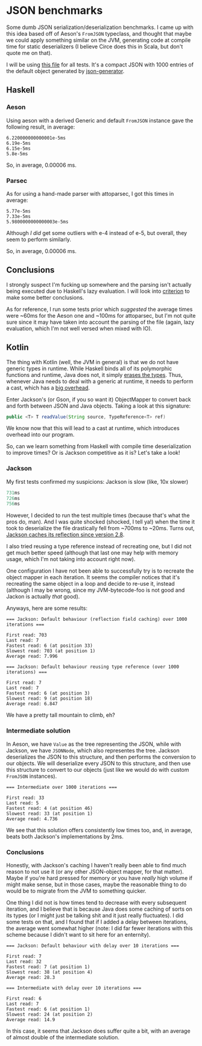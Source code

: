 JSON benchmarks
===

Some dumb JSON serialization/deserialization benchmarks. I came up with this idea based off of Aeson's `FromJSON` typeclass, and thought that maybe we could apply something similar on the JVM, generating code at compile time for static deserializers (I believe Circe does this in Scala, but don't quote me on that).

I will be using [this file](json/test.json) for all tests. It's a compact JSON with 1000 entries of the default object generated by [json-generator](https://www.json-generator.com/).

## Haskell

### Aeson
Using aeson with a derived Generic and default `FromJSON` instance gave the following result, in average:
```
6.220000000000001e-5ms
6.19e-5ms
6.15e-5ms
5.8e-5ms
```

So, in average, 0.00006 ms.

### Parsec

As for using a hand-made parser with attoparsec, I got this times in average:

```
5.77e-5ms
7.33e-5ms
5.9800000000000003e-5ms
```

Although _I did_ get some outliers with e-4 instead of e-5, but overall, they seem to perform similarly.

So, in average, 0.00006 ms.

## Conclusions

I strongly suspect I'm fucking up somewhere and the parsing isn't actually being executed due to Haskell's lazy evaluation. I will look into [criterion](https://hackage.haskell.org/package/criterion-0.5.0.0/docs/Criterion-Main.html) to make some better conclusions.

As for reference, I run some tests prior which _suggested_ the average times were ~60ms for the Aeson one and ~100ms for attoparsec, but I'm not quite sure since it may have taken into account the parsing of the file (again, lazy evaluation, which I'm not well versed when mixed with IO).

## Kotlin

The thing with Kotlin (well, the JVM in general) is that we do not have generic types in runtime. While Haskell binds all of its polymorphic functions and runtime, Java does not, it simply [erases the types](https://en.wikipedia.org/wiki/Generics_in_Java#Problems_with_type_erasure). Thus, whenever Java needs to deal with a generic at runtime, it needs to perform a cast, which has a [big overhead](https://stackoverflow.com/questions/2170872/does-java-casting-introduce-overhead-why).

Enter Jackson's (or Gson, if you so want it) ObjectMapper to convert back and forth between JSON and Java objects. Taking a look at this signature:

```java
public <T> T readValue(String source, TypeReference<T> ref)
```

We know now that this will lead to a cast at runtime, which introduces overhead into our program.

So, can we learn something from Haskell with compile time deserialization to improve times? Or is Jackson competitive as it is? Let's take a look!

### Jackson

My first tests confirmed my suspicions: Jackson is slow (like, 10x slower)
```hs
731ms
726ms
756ms
```

However, I decided to run the test multiple times (because that's what the pros do, man). And I was quite shocked (shocked, I tell ya!) when the time it took to deserialize the file drastically fell from ~700ms to ~20ms. Turns out, [Jackson caches its reflection since version 2.8](https://github.com/FasterXML/jackson-module-kotlin/issues/44).

I also tried reusing a type reference instead of recreating one, but I did not get much better speed (although that last one may help with memory usage, which I'm not taking into account right now).

One configuration I have not been able to successfully try is to recreate the object mapper in each iteration. It seems the compiler notices that it's recreating the same object in a loop and decide to re-use it, instead (although I may be wrong, since my JVM-bytecode-foo is not good and Jackon is actually _that_ good).

Anyways, here are some results:
```
=== Jackson: Default behaviour (reflection field caching) over 1000 iterations ===

First read: 703
Last read: 7
Fastest read: 6 (at position 33)
Slowest read: 703 (at position 1)
Average read: 7.996

=== Jackson: Default behaviour reusing type reference (over 1000 iterations) ===

First read: 7
Last read: 7
Fastest read: 6 (at position 3)
Slowest read: 9 (at position 18)
Average read: 6.847

```

We have a pretty tall mountain to climb, eh?

### Intermediate solution

In Aeson, we have `Value` as the tree representing the JSON, while with Jackson, we have `JSONNode`, which also representes the tree. Jackson deserializes the JSON to this structure, and then performs the conversion to our objects. We will deserialize every JSON to this structure, and then use this structure to convert to our objects (just like we would do with custom `FromJSON` instances).

```
=== Intermediate over 1000 iterations ===

First read: 33
Last read: 5
Fastest read: 4 (at position 46)
Slowest read: 33 (at position 1)
Average read: 4.736
```

We see that this solution offers consistently low times too, and, in average, beats both Jackson's implementations by 2ms.

### Conclusions

Honestly, with Jackson's caching I haven't really been able to find much reason to not use it (or any other JSON-object mapper, for that matter). Maybe if you're hard pressed for memory or you have _really_ high volume if might make sense, but in those cases, maybe the reasonable thing to do would be to migrate from the JVM to something quicker.

One thing I did not is how times tend to decrease with every subsequent  iteration, and I believe that is because Java does some caching of sorts on its types (or I might just be talking shit and it just really fluctuates). I did some tests on that, and I found that if I added a delay between iterations, the average went somewhat higher (note: I did far fewer iterations with this scheme because I didn't want to sit here for an enternity).

```
=== Jackson: Default behaviour with delay over 10 iterations ===

First read: 7
Last read: 32
Fastest read: 7 (at position 1)
Slowest read: 38 (at position 4)
Average read: 28.3

=== Intermediate with delay over 10 iterations ===

First read: 6
Last read: 7
Fastest read: 6 (at position 1)
Slowest read: 24 (at position 2)
Average read: 14.9
```

In this case, it seems that Jackson does suffer quite a bit, with an average of almost double of the intermediate solution.

